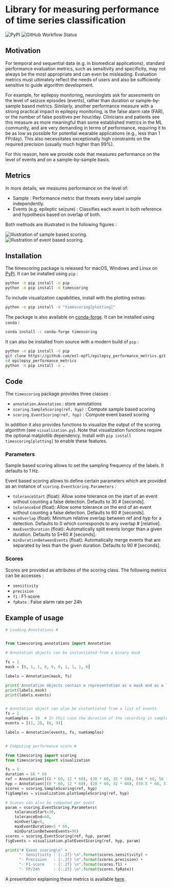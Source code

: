 # Library for measuring performance of time series classification

![PyPI](https://img.shields.io/pypi/v/timescoring?style=flat-square)
![GitHub Workflow Status](https://img.shields.io/github/actions/workflow/status/esl-epfl/epilepsy_performance_metrics/python-app.yml?label=unittest&style=flat-square)

## Motivation

For temporal and sequential data (e.g. in biomedical applications), standard performance evaluation metrics, such as sensitivity and specificity, may not always be the most appropriate and can even be misleading. Evaluation metrics must ultimately reflect the needs of users and also be sufficiently sensitive to guide algorithm development.

For example, for epilepsy monitoring, neurologists ask for assesments on the level of seizure episodes (events), rather than duration or sample-by-sample based metrics. Similarly,  another performance measure with a strong practical impact in epilepsy monitoring, is the false alarm rate (FAR), or the number of false positives per hour/day. Clinicians and patients see this measure as more meaningful than some established metrics in the ML community, and are very demanding in terms of performance, requiring it to be as low as possible for potential wearable applications (e.g., less than 1 FP/day). This also necessitates exceptionally high constraints on the required precision (usually much higher than 99\%).

For this reason, here we provide code that measures performance on the level of events and on a sample-by-sample basis.

## Metrics

In more details, we measures performance on the level of:

- Sample : Performance metric that threats every label sample independently.
- Events (e.g. epileptic seizure) : Classifies each event in both reference and hypothesis based on overlap of both.

Both methods are illustrated in the following figures :

![Illustration of sample based scoring.](https://user-images.githubusercontent.com/747240/248309097-b7f76fde-c87a-41df-812d-9821375b640e.png)
![Illustration of event based scoring.](https://user-images.githubusercontent.com/747240/248308898-64b4ae39-d02f-4f06-9b10-f07aaf6110d1.png)

## Installation

The timescoring package is released for macOS, Windows and Linux on [PyPi](https://pypi.org/project/timescoring/). It can be installed using `pip` :

```bash
python -m pip install -U pip
python -m pip install -U timescoring
```

To include visualization capabilities, install with the plotting extras:
```bash
python -m pip install -U "timescoring[plotting]"
```

The package is also available on [conda-forge](https://anaconda.org/conda-forge/timescoring). It can be installed using `conda` :

```bash
conda install -c conda-forge timescoring
```

It can also be installed from source with a modern build of `pip` :

```bash
python -m pip install -U pip
git clone https://github.com/esl-epfl/epilepsy_performance_metrics.git
cd epilepsy_performance_metrics
python -m pip install -e .
```

## Code

The `timescoring` package provides three classes :

- `annotation.Annotation` : store annotations
- `scoring.SampleScoring(ref, hyp)` : Compute sample based scoring
- `scoring.EventScoring(ref, hyp)` : Compute event based scoring

In addition it also provides functions to visualize the output of the scoring algorithm (see `visualization.py`). Note that visualization functions require the optional matplotlib dependency. Install with `pip install timescoring[plotting]` to enable these features.

### Parameters

Sample based scoring allows to set the sampling frequency of the labels. It defaults to 1 Hz.

Event based scoring allows to define certain parameters which are provided as an instance of `scoring.EventScoring.Parameters` :

- `toleranceStart` (float): Allow some tolerance on the start of an event without counting a false detection. Defaults to 30  # [seconds].
- `toleranceEnd` (float): Allow some tolerance on the end of an event without counting a false detection. Defaults to 60  # [seconds].
- `minOverlap` (float): Minimum relative overlap between ref and hyp for a detection. Defaults to 0 which corresponds to any overlap  # [relative].
- `maxEventDuration` (float): Automatically split events longer than a given duration. Defaults to 5*60  # [seconds].
- `minDurationBetweenEvents` (float): Automatically merge events that are separated by less than the given duration. Defaults to 90 # [seconds].

### Scores

Scores are provided as attributes of the scoring class. The following metrics can be accesses :

- `sensitivity`
- `precision`
- `f1` : F1-score
- `fpRate` : False alarm rate per 24h

## Example of usage

```python
# Loading Annotations #


from timescoring.annotations import Annotation

# Annotation objects can be instantiated from a binary mask

fs = 1
mask = [0, 1, 1, 0, 0, 0, 1, 1, 1, 0]

labels = Annotation(mask, fs)

print('Annotation objects contain a representation as a mask and as a list of events:')
print(labels.mask)
print(labels.events)


# Annotation object can also be instantiated from a list of events
fs = 1
numSamples = 10  # In this case the duration of the recording in samples should be provided
events = [(1, 3), (6, 9)]

labels = Annotation(events, fs, numSamples)


# Computing performance score #

from timescoring import scoring
from timescoring import visualization

fs = 1
duration = 66 * 60
ref = Annotation([(8 * 60, 12 * 60), (30 * 60, 35 * 60), (48 * 60, 50 * 60)], fs, duration)
hyp = Annotation([(8 * 60, 12 * 60), (28 * 60, 32 * 60), (50.5 * 60, 51 * 60), (60 * 60, 62 * 60)], fs, duration)
scores = scoring.SampleScoring(ref, hyp)
figSamples = visualization.plotSampleScoring(ref, hyp)

# Scores can also be computed per event
param = scoring.EventScoring.Parameters(
    toleranceStart=30,
    toleranceEnd=60,
    minOverlap=0,
    maxEventDuration=5 * 60,
    minDurationBetweenEvents=90)
scores = scoring.EventScoring(ref, hyp, param)
figEvents = visualization.plotEventScoring(ref, hyp, param)

print("# Event scoring\n" +
      "- Sensitivity : {:.2f} \n".format(scores.sensitivity) +
      "- Precision   : {:.2f} \n".format(scores.precision) +
      "- F1-score    : {:.2f} \n".format(scores.f1) +
      "- FP/24h      : {:.2f} \n".format(scores.fpRate))
```

A presentation explaining these metrics is available [here](https://drive.google.com/file/d/1-k6i2jVpU7bzqnV6zQPUKlfPkO7qaXau/view?usp=sharing).
